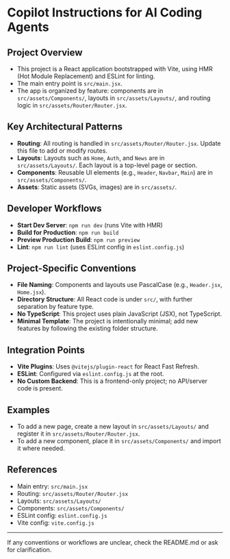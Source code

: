 # Copilot Instructions for AI Coding Agents

## Project Overview

- This project is a React application bootstrapped with Vite, using HMR (Hot Module Replacement) and ESLint for linting.
- The main entry point is `src/main.jsx`.
- The app is organized by feature: components are in `src/assets/Components/`, layouts in `src/assets/Layouts/`, and routing logic in `src/assets/Router/Router.jsx`.

## Key Architectural Patterns

- **Routing**: All routing is handled in `src/assets/Router/Router.jsx`. Update this file to add or modify routes.
- **Layouts**: Layouts such as `Home`, `Auth`, and `News` are in `src/assets/Layouts/`. Each layout is a top-level page or section.
- **Components**: Reusable UI elements (e.g., `Header`, `Navbar`, `Main`) are in `src/assets/Components/`.
- **Assets**: Static assets (SVGs, images) are in `src/assets/`.

## Developer Workflows

- **Start Dev Server**: `npm run dev` (runs Vite with HMR)
- **Build for Production**: `npm run build`
- **Preview Production Build**: `npm run preview`
- **Lint**: `npm run lint` (uses ESLint config in `eslint.config.js`)

## Project-Specific Conventions

- **File Naming**: Components and layouts use PascalCase (e.g., `Header.jsx`, `Home.jsx`).
- **Directory Structure**: All React code is under `src/`, with further separation by feature type.
- **No TypeScript**: This project uses plain JavaScript (JSX), not TypeScript.
- **Minimal Template**: The project is intentionally minimal; add new features by following the existing folder structure.

## Integration Points

- **Vite Plugins**: Uses `@vitejs/plugin-react` for React Fast Refresh.
- **ESLint**: Configured via `eslint.config.js` at the root.
- **No Custom Backend**: This is a frontend-only project; no API/server code is present.

## Examples

- To add a new page, create a new layout in `src/assets/Layouts/` and register it in `src/assets/Router/Router.jsx`.
- To add a new component, place it in `src/assets/Components/` and import it where needed.

## References

- Main entry: `src/main.jsx`
- Routing: `src/assets/Router/Router.jsx`
- Layouts: `src/assets/Layouts/`
- Components: `src/assets/Components/`
- ESLint config: `eslint.config.js`
- Vite config: `vite.config.js`

---

If any conventions or workflows are unclear, check the README.md or ask for clarification.
